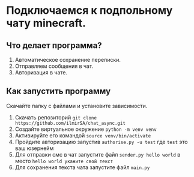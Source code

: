 # Подключаемся к подпольному чату minecraft.
## Что делает программа?
1. Автоматическое сохранение переписки.
2. Отправляем сообщения в чат. 
3. Авторизация в чате.
## Как запустить программу
Скачайте папку с файлами и установите зависимости.
 1. Скачать репозиторий `git clone https://github.com/ilmirSA/chat_async.git`
 2. Создайте виртуальное окружение `python -m venv venv`
 3. Активируйте его командой `source venv/bin/activate`
4. Пройдите авторизацию запустив `authorise.py -u test` где `test` это ваш юзернейм 
5. Для отправки смс в чат запустите файл `sender.py hello world` в место `hello world укажите свой текст`
6. Для сохранения текста чата запустите файл `main.py`
